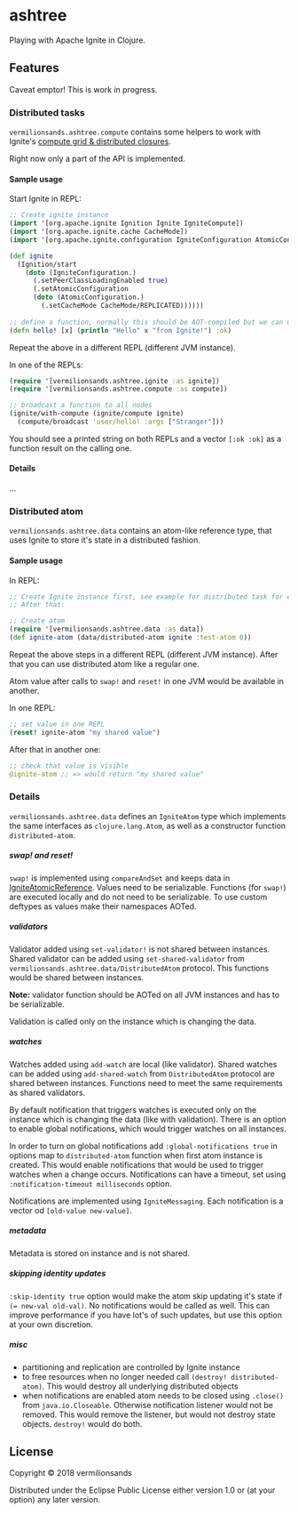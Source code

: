 # ashtree

Playing with Apache Ignite in Clojure. 

## Features

Caveat emptor! This is work in progress.

### Distributed tasks

`vermilionsands.ashtree.compute` contains some helpers to work with Ignite's 
[compute grid & distributed closures](https://apacheignite.readme.io/docs/distributed-closures). 

Right now only a part of the API is implemented. 

#### Sample usage

Start Ignite in REPL:
```clj
;; Create ignite instance
(import '[org.apache.ignite Ignition Ignite IgniteCompute])
(import '[org.apache.ignite.cache CacheMode])
(import '[org.apache.ignite.configuration IgniteConfiguration AtomicConfiguration])

(def ignite 
  (Ignition/start
    (doto (IgniteConfiguration.)
      (.setPeerClassLoadingEnabled true)
      (.setAtomicConfiguration
      (doto (AtomicConfiguration.)
        (.setCacheMode CacheMode/REPLICATED))))))
            
;; define a function, normally this should be AOT-compiled but we can use a workaround
(defn hello! [x] (println "Hello" x "from Ignite!") :ok)        
```
Repeat the above in a different REPL (different JVM instance). 

In one of the REPLs:
```clj         
(require '[vermilionsands.ashtree.ignite :as ignite])  
(require '[vermilionsands.ashtree.compute :as compute])

;; broadcast a function to all nodes
(ignite/with-compute (ignite/compute ignite)
  (compute/broadcast 'user/hello! :args ["Stranger"])) 
```

You should see a printed string on both REPLs and a vector `[:ok :ok]` as a function
result on the calling one. 

#### Details

...

### Distributed atom

`vermilionsands.ashtree.data` contains an atom-like reference type, that uses Ignite to store it's state in a 
distributed fashion.

#### Sample usage

In REPL:

```clj
;; Create Ignite instance first, see example for distributed task for example.
;; After that:

;; Create atom
(require '[vermilionsands.ashtree.data :as data])
(def ignite-atom (data/distributed-atom ignite :test-atom 0))
```

Repeat the above steps in a different REPL (different JVM instance). 
After that you can use distributed atom like a regular one.

Atom value after calls to `swap!` and `reset!` in one JVM would be available in another.

In one REPL:
```clj
;; set value in one REPL
(reset! ignite-atom "my shared value")
```

After that in another one:
```clj
;; check that value is visible
@ignite-atom ;; => would return "my shared value"
```

### Details

`vermilionsands.ashtree.data` defines an `IgniteAtom` type which implements the same interfaces as `clojure.lang.Atom`, 
as well as a constructor function `distributed-atom`.
 
##### swap! and reset!

`swap!` is implemented using `compareAndSet` and keeps data in 
[IgniteAtomicReference](https://apacheignite.readme.io/docs/atomic-types). Values need to be serializable.
Functions (for `swap!`) are executed locally and do not need to be serializable. To use custom deftypes as values make 
their namespaces AOTed.  

##### validators

Validator added using `set-validator!` is not shared between instances. Shared validator can be added using 
`set-shared-validator` from `vermilionsands.ashtree.data/DistributedAtom` protocol. This functions would be 
shared between instances.
  
**Note:** validator function should be AOTed on all JVM instances and has to be serializable.
    
Validation is called only on the instance which is changing the data.
 
##### watches
 
Watches added using `add-watch` are local (like validator). Shared watches can be added using `add-shared-watch` 
from `DistributedAtom` protocol are shared between instances. Functions need to meet the same requirements as shared 
validators.
  
By default notification that triggers watches is executed only on the instance which is changing the data (like with 
validation). 
There is an option to enable global notifications, which would trigger watches on all instances.
 
In order to turn on global notifications add `:global-notifications true` in options map to `distributed-atom` function when first 
atom instance is created.
This would enable notifications that would be used to trigger watches when a change occurs.
Notifications can have a timeout, set using `:notification-timeout milliseconds` option.

Notifications are implemented using `IgniteMessaging`. Each notification is a vector od `[old-value new-value]`.  
  
##### metadata

Metadata is stored on instance and is not shared.

##### skipping identity updates
`:skip-identity true` option would make the atom skip updating it's state if `(= new-val old-val)`. No notifications 
would be called as well. This can improve performance if you have lot's of such updates, but use this option at your own 
discretion. 

##### misc
  
* partitioning and replication are controlled by Ignite instance
* to free resources when no longer needed call `(destroy! distributed-atom)`. This would destroy all underlying 
  distributed objects
* when notifications are enabled atom needs to be closed using `.close()` from `java.io.Closeable`. 
  Otherwise notification listener would not be removed. This would remove the listener, but would not destroy 
  state objects. `destroy!` would do both.
  
 
## License

Copyright © 2018 vermilionsands

Distributed under the Eclipse Public License either version 1.0 or (at
your option) any later version.
